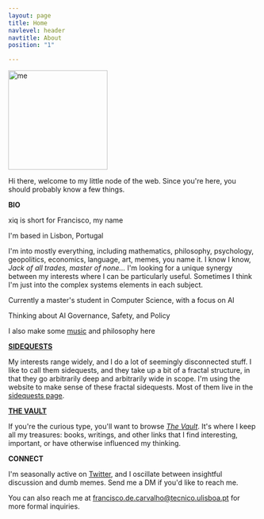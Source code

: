 ```yaml
---
layout: page
title: Home
navlevel: header
navtitle: About
position: "1"

---
```

<img src="{{ site.url }}/assets/img/xiqpic.jpg" alt="me" width="200"/>

Hi there, welcome to my little node of the web. Since you're here, you should probably know a few things.

**BIO**

xiq is short for Francisco, my name

I'm based in Lisbon, Portugal

I'm into mostly everything, including mathematics, philosophy, psychology, geopolitics, economics, language, art, memes, you name it. I know I know, _Jack of all trades, master of none..._ I'm looking for a unique synergy between my interests where I can be particularly useful. Sometimes I think I'm just into the complex systems elements in each subject.

Currently a master's student in Computer Science, with a focus on AI

Thinking about AI Governance, Safety, and Policy

I also make some [music](/_projects/gnu.md "GNU, the band") and philosophy here

[**SIDEQUESTS**](sidequests.html)

My interests range widely, and I do a lot of seemingly disconnected stuff. I like to call them sidequests, and they take up a bit of a fractal structure, in that they go arbitrarily deep and arbitrarily wide in scope. I'm using the website to make sense of these fractal sidequests. Most of them live in the [sidequests page](sidequests.html "Sidequests page").

[**THE VAULT**](vault.md)

If you're the curious type, you'll want to browse [_The Vault_](vault.md "The Vault"). It's where I keep all my treasures: books, writings, and other links that I find interesting, important, or have otherwise influenced my thinking.

**CONNECT**

I'm seasonally active on [Twitter](https://twitter.com/home), and I oscillate between insightful discussion and dumb memes. Send me a DM if you'd like to reach me.

You can also reach me at francisco.de.carvalho@tecnico.ulisboa.pt for more formal inquiries.